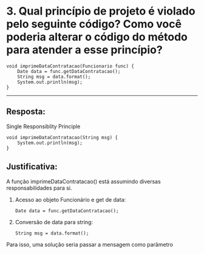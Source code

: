 # 3. Qual princípio de projeto é violado pelo seguinte código? Como você poderia alterar o código do método para atender a esse princípio?

```{}
void imprimeDataContratacao(Funcionario func) {
    Date data = func.getDataContratacao();
    String msg = data.format();
    System.out.println(msg);
}
```

---

## Resposta:

Single Responsiblity Principle

```{}
void imprimeDataContratacao(String msg) {
    System.out.println(msg);
}
```

## Justificativa:

A função imprimeDataContratacao() está assumindo diversas responsabilidades para si.

1. Acesso ao objeto Funcionário e get de data:

    ```{}
    Date data = func.getDataContratacao();
    ```

2. Conversão de data para string:

    ```{}
    String msg = data.format();
    ```

Para isso, uma solução seria passar a mensagem como parâmetro
